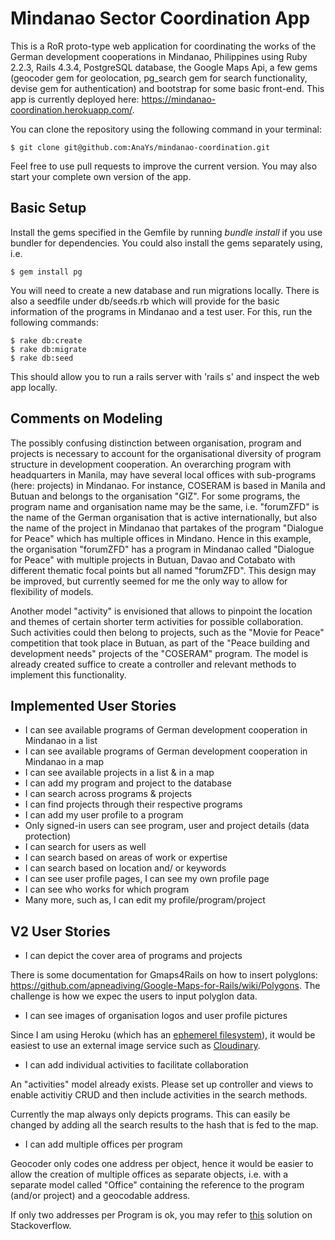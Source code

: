 # Mindanao Sector Coordination App

This is a RoR proto-type web application for coordinating the works of the German development cooperations in Mindanao, Philippines using Ruby 2.2.3, Rails 4.3.4, PostgreSQL database, the Google Maps Api, a few gems (geocoder gem for geolocation, pg_search gem for search functionality, devise gem for authentication) and bootstrap for some basic front-end. This app is currently deployed here: https://mindanao-coordination.herokuapp.com/.

You can clone the repository using the following command in your terminal:

```
$ git clone git@github.com:AnaYs/mindanao-coordination.git
```
Feel free to use pull requests to improve the current version. You may also start your complete own version of the app.


## Basic Setup

Install the gems specified in the Gemfile by running *bundle install* if you use bundler for dependencies. You could also install the gems separately using, i.e.

```
$ gem install pg
```

You will need to create a new database and run migrations locally. There is also a seedfile under db/seeds.rb which will provide for the basic information of the programs in Mindanao and a test user. For this, run the following commands:

```
$ rake db:create
$ rake db:migrate
$ rake db:seed
```
This should allow you to run a rails server with 'rails s' and inspect the web app locally.

## Comments on Modeling
The possibly confusing distinction between organisation, program and projects is necessary to account for the organisational diversity of program structure in development cooperation. An overarching program with headquarters in Manila, may have several local offices with sub-programs (here: projects) in Mindanao. For instance, COSERAM is based in Manila and Butuan and belongs to the organisation "GIZ". For some programs, the program name and organisation name may be the same, i.e. "forumZFD" is the name of the German organisation that is active internationally, but also the name of the project in Mindanao that partakes of the program "Dialogue for Peace" which has multiple offices in Mindano. Hence in this example, the organisation "forumZFD" has a program in Mindanao called "Dialogue for Peace" with multiple projects in Butuan, Davao and Cotabato with different thematic focal points but all named "forumZFD". This design may be improved, but currently seemed for me the only way to allow for flexibility of models.

Another model "activity" is envisioned that allows to pinpoint the location and themes of certain shorter term activities for possible collaboration. Such activities could then belong to projects, such as the "Movie for Peace" competition that took place in Butuan, as part of the "Peace building and development needs" projects of the "COSERAM" program. The model is already created suffice to create a controller and relevant methods to implement this functionality.

## Implemented User Stories
- I can see available programs of German development cooperation in Mindanao in a list
- I can see available programs of German development cooperation in Mindanao in a map
- I can see available projects in a list & in a map
- I can add my program and project to the database
- I can search across programs & projects
- I can find projects through their respective programs
- I can add my user profile to a program
- Only signed-in users can see program, user and project details (data protection)
- I can search for users as well
- I can search based on areas of work or expertise
- I can search based on location and/ or keywords
- I can see user profile pages, I can see my own profile page
- I can see who works for which program
- Many more, such as, I can edit my profile/program/project

## V2 User Stories
- I can depict the cover area of programs and projects

There is some documentation for Gmaps4Rails on how to insert polyglons: https://github.com/apneadiving/Google-Maps-for-Rails/wiki/Polygons. The challenge is how we expec the users to input polyglon data.

- I can see images of organisation logos and user profile pictures

Since I am using Heroku (which has an [ephemerel filesystem](https://devcenter.heroku.com/articles/dynos#ephemeral-filesystem)), it would be easiest to use an external image service such as [Cloudinary](http://cloudinary.com/documentation/rails_integration#getting_started_guide).

- I can add individual activities to facilitate collaboration

An "activities" model already exists. Please set up controller and views to enable activitiy CRUD and then include activities in the search methods.

Currently the map always only depicts programs. This can easily be changed by adding all the search results to the hash that is fed to the map.

- I can add multiple offices per program

Geocoder only codes one address per object, hence it would be easier to allow the creation of multiple offices as separate objects, i.e. with a separate model called "Office" containing the reference to the program (and/or project) and a geocodable address.

If only two addresses per Program is ok, you may refer to [this](http://stackoverflow.com/questions/34482230/geocoder-to-work-with-two-addresses) solution on Stackoverflow.

